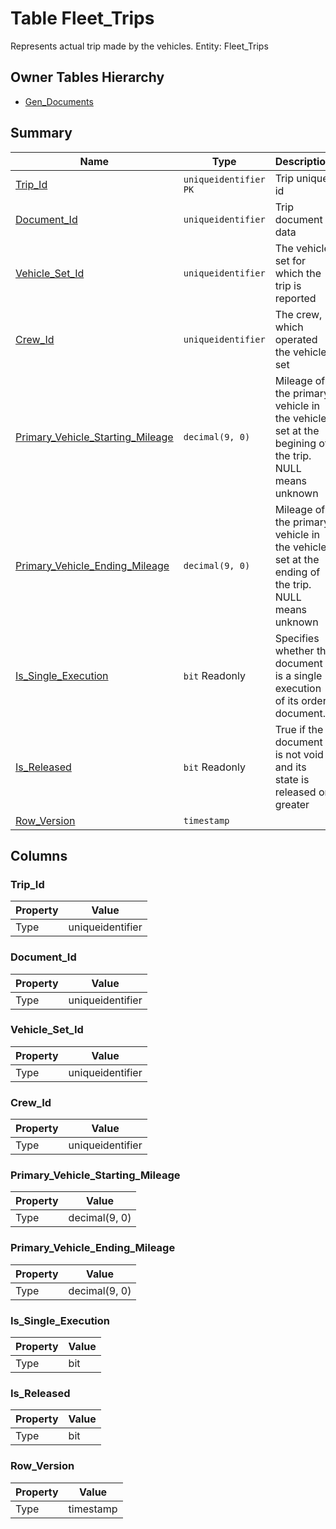 # Table Fleet_Trips

Represents actual trip made by the vehicles. Entity: Fleet_Trips

## Owner Tables Hierarchy

* [Gen_Documents](Gen_Documents.md)

## Summary

| Name | Type | Description |
| - | - | --- |
|[Trip_Id](#trip_id)|`uniqueidentifier` `PK`|Trip unique id|
|[Document_Id](#document_id)|`uniqueidentifier` |Trip document data|
|[Vehicle_Set_Id](#vehicle_set_id)|`uniqueidentifier` |The vehicle set for which the trip is reported|
|[Crew_Id](#crew_id)|`uniqueidentifier` |The crew, which operated the vehicle set|
|[Primary_Vehicle_Starting_Mileage](#primary_vehicle_starting_mileage)|`decimal(9, 0)` |Mileage of the primary vehicle in the vehicle set at the begining of the trip. NULL means unknown|
|[Primary_Vehicle_Ending_Mileage](#primary_vehicle_ending_mileage)|`decimal(9, 0)` |Mileage of the primary vehicle in the vehicle set at the ending of the trip. NULL means unknown|
|[Is_Single_Execution](#is_single_execution)|`bit` Readonly|Specifies whether the document is a single execution of its order document.|
|[Is_Released](#is_released)|`bit` Readonly|True if the document is not void and its state is released or greater|
|[Row_Version](#row_version)|`timestamp` ||

## Columns

### Trip_Id

| Property | Value |
| - | - |
|Type|uniqueidentifier|

### Document_Id

| Property | Value |
| - | - |
|Type|uniqueidentifier|

### Vehicle_Set_Id

| Property | Value |
| - | - |
|Type|uniqueidentifier|

### Crew_Id

| Property | Value |
| - | - |
|Type|uniqueidentifier|

### Primary_Vehicle_Starting_Mileage

| Property | Value |
| - | - |
|Type|decimal(9, 0)|

### Primary_Vehicle_Ending_Mileage

| Property | Value |
| - | - |
|Type|decimal(9, 0)|

### Is_Single_Execution

| Property | Value |
| - | - |
|Type|bit|

### Is_Released

| Property | Value |
| - | - |
|Type|bit|

### Row_Version

| Property | Value |
| - | - |
|Type|timestamp|


